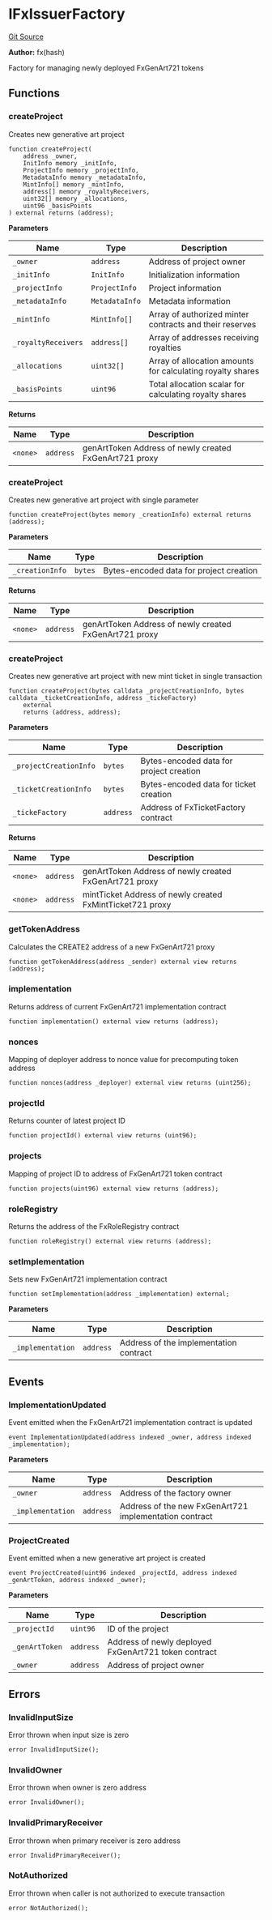 # IFxIssuerFactory
[Git Source](https://github.com/fxhash/fxhash-evm-contracts/blob/437282be235abab247d75ca27e240f794022a9e1/src/interfaces/IFxIssuerFactory.sol)

**Author:**
fx(hash)

Factory for managing newly deployed FxGenArt721 tokens


## Functions
### createProject

Creates new generative art project


```solidity
function createProject(
    address _owner,
    InitInfo memory _initInfo,
    ProjectInfo memory _projectInfo,
    MetadataInfo memory _metadataInfo,
    MintInfo[] memory _mintInfo,
    address[] memory _royaltyReceivers,
    uint32[] memory _allocations,
    uint96 _basisPoints
) external returns (address);
```
**Parameters**

|Name|Type|Description|
|----|----|-----------|
|`_owner`|`address`|Address of project owner|
|`_initInfo`|`InitInfo`|Initialization information|
|`_projectInfo`|`ProjectInfo`|Project information|
|`_metadataInfo`|`MetadataInfo`|Metadata information|
|`_mintInfo`|`MintInfo[]`|Array of authorized minter contracts and their reserves|
|`_royaltyReceivers`|`address[]`|Array of addresses receiving royalties|
|`_allocations`|`uint32[]`|Array of allocation amounts for calculating royalty shares|
|`_basisPoints`|`uint96`|Total allocation scalar for calculating royalty shares|

**Returns**

|Name|Type|Description|
|----|----|-----------|
|`<none>`|`address`|genArtToken Address of newly created FxGenArt721 proxy|


### createProject

Creates new generative art project with single parameter


```solidity
function createProject(bytes memory _creationInfo) external returns (address);
```
**Parameters**

|Name|Type|Description|
|----|----|-----------|
|`_creationInfo`|`bytes`|Bytes-encoded data for project creation|

**Returns**

|Name|Type|Description|
|----|----|-----------|
|`<none>`|`address`|genArtToken Address of newly created FxGenArt721 proxy|


### createProject

Creates new generative art project with new mint ticket in single transaction


```solidity
function createProject(bytes calldata _projectCreationInfo, bytes calldata _ticketCreationInfo, address _tickeFactory)
    external
    returns (address, address);
```
**Parameters**

|Name|Type|Description|
|----|----|-----------|
|`_projectCreationInfo`|`bytes`|Bytes-encoded data for project creation|
|`_ticketCreationInfo`|`bytes`|Bytes-encoded data for ticket creation|
|`_tickeFactory`|`address`|Address of FxTicketFactory contract|

**Returns**

|Name|Type|Description|
|----|----|-----------|
|`<none>`|`address`|genArtToken Address of newly created FxGenArt721 proxy|
|`<none>`|`address`|mintTicket Address of newly created FxMintTicket721 proxy|


### getTokenAddress

Calculates the CREATE2 address of a new FxGenArt721 proxy


```solidity
function getTokenAddress(address _sender) external view returns (address);
```

### implementation

Returns address of current FxGenArt721 implementation contract


```solidity
function implementation() external view returns (address);
```

### nonces

Mapping of deployer address to nonce value for precomputing token address


```solidity
function nonces(address _deployer) external view returns (uint256);
```

### projectId

Returns counter of latest project ID


```solidity
function projectId() external view returns (uint96);
```

### projects

Mapping of project ID to address of FxGenArt721 token contract


```solidity
function projects(uint96) external view returns (address);
```

### roleRegistry

Returns the address of the FxRoleRegistry contract


```solidity
function roleRegistry() external view returns (address);
```

### setImplementation

Sets new FxGenArt721 implementation contract


```solidity
function setImplementation(address _implementation) external;
```
**Parameters**

|Name|Type|Description|
|----|----|-----------|
|`_implementation`|`address`|Address of the implementation contract|


## Events
### ImplementationUpdated
Event emitted when the FxGenArt721 implementation contract is updated


```solidity
event ImplementationUpdated(address indexed _owner, address indexed _implementation);
```

**Parameters**

|Name|Type|Description|
|----|----|-----------|
|`_owner`|`address`|Address of the factory owner|
|`_implementation`|`address`|Address of the new FxGenArt721 implementation contract|

### ProjectCreated
Event emitted when a new generative art project is created


```solidity
event ProjectCreated(uint96 indexed _projectId, address indexed _genArtToken, address indexed _owner);
```

**Parameters**

|Name|Type|Description|
|----|----|-----------|
|`_projectId`|`uint96`|ID of the project|
|`_genArtToken`|`address`|Address of newly deployed FxGenArt721 token contract|
|`_owner`|`address`|Address of project owner|

## Errors
### InvalidInputSize
Error thrown when input size is zero


```solidity
error InvalidInputSize();
```

### InvalidOwner
Error thrown when owner is zero address


```solidity
error InvalidOwner();
```

### InvalidPrimaryReceiver
Error thrown when primary receiver is zero address


```solidity
error InvalidPrimaryReceiver();
```

### NotAuthorized
Error thrown when caller is not authorized to execute transaction


```solidity
error NotAuthorized();
```

